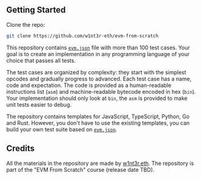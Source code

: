 ## Getting Started

Clone the repo:

```sh
git clone https://github.com/w1nt3r-eth/evm-from-scratch
```

This repository contains [`evm.json`](./evm.json) file with more than 100 test cases. Your goal is to create an implementation in any programming language of your choice that passes all tests.

The test cases are organized by complexity: they start with the simplest opcodes and gradually progress to advanced. Each test case has a name, code and expectation. The code is provided as a human-readable instructions list (`asm`) and machine-readable bytecode encoded in hex (`bin`). Your implementation should only look at `bin`, the `asm` is provided to make unit tests easier to debug.

The repository contains templates for JavaScript, TypeScript, Python, Go and Rust. However, you don't have to use the existing templates, you can build your own test suite based on [`evm.json`](./evm.json).

## Credits

All the materials in the repository are made by [w1nt3r.eth](https://twitter.com/w1nt3r_eth). The repository is part of the "EVM From Scratch" course (release date TBD).
